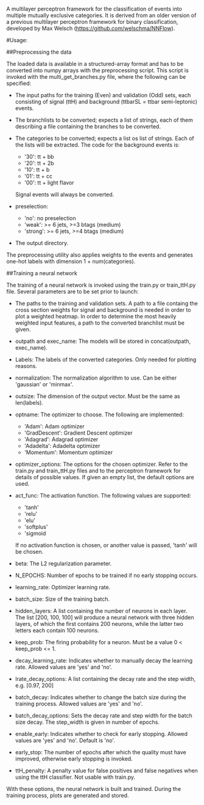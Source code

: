 A multilayer perceptron framework for the classification of events into multiple
mutually exclusive categories. It is derived from an older version of a previous 
multilayer perceptron framework for binary classification, developed by Max Welsch
(https://github.com/welschma/NNFlow).

#Usage: 

##Preprocessing the data

The loaded data is available in a structured-array format and has to be
converted into numpy arrays with the preprocessing script. This script is
invoked with the multi_get_branches.py file, where the following can be
specified:


* The input paths for the training (Even) and validation (Odd) sets, each
    consisting of signal (ttH) and background (ttbarSL = ttbar semi-leptonic) 
    events. 

*   The branchlists to be converted; expects a list of strings, each of them
    describing a file containing the branches to be converted.

*   The categories to be converted; expects a list os list of strings. Each
    of the lists will be extracted. The code for the background events is: 
        
    *   '30':   tt + bb
    *   '20':   tt + 2b
    *   '10':   tt + b
    *   '01':   tt + cc
    *   '00':   tt + light flavor 

    Signal events will always be converted.

*   preselection: 
            
    *   'no':       no preselection
    *   'weak':     >= 6 jets, >=3 btags (medium)
    *   'strong':   >= 6 jets, >=4 btags (medium)

*   The output directory.


The preprocessing utility also applies weights to the events and generates
one-hot labels with dimension 1 + num(categories).




##Training a neural network

The training of a neural network is invoked using the train.py or
train_ttH.py file. Several parameters are to be set prior to launch:

*   The paths to the training and validation sets. A path to a file 
    containg the cross section weights for signal and background is
    needed in order to plot a weighted heatmap. In order to determine the
    most heavily weighted input features, a path to the converted branchlist
    must be given.

*   outpath and exec_name:  The models will be stored in concat(outpath,
    exec_name). 

*   Labels: The labels of the converted categories. Only needed for plotting
    reasons.

*   normalization: The normalization algorithm to use. Can be either
    'gaussian' or 'minmax'.

*   outsize: The dimension of the output vector. Must be the same as
    len(labels).

*   optname: The optimizer to choose. The following are implemented:
        
    *   'Adam':         Adam optimizer
    *   'GradDescent':  Gradient Descent optimizer
    *   'Adagrad':      Adagrad optimizer
    *   'Adadelta':     Adadelta optimizer
    *   'Momentum':     Momentum optimizer

*   optimizer_options: The options for the chosen optimizer. Refer to the 
    train.py and train_ttH.py files and to the perceptron framework for
    details of possible values. If given an empty list, the default options
    are used.

*   act_func: The activation function. The following values are supported: 

    *   'tanh'
    *   'relu'
    *   'elu'
    *   'softplus'
    *   'sigmoid

    If no activation function is chosen, or another value is passed, 'tanh'
    will be chosen.

*   beta: The L2 regularization parameter.

*   N_EPOCHS: Number of epochs to be trained if no early stopping occurs.

*   learning_rate: Optimizer learning rate.

*   batch_size: Size of the training batch.

*   hidden_layers: A list containing the number of neurons in each layer.
    The list [200, 100, 100] will produce a neural network with three hidden
    layers, of which the first contains 200 neurons, while the latter two
    letters each contain 100 neurons.

*   keep_prob: The firing probability for a neuron. Must be a value 0 <
    keep_prob <= 1.

*   decay_learning_rate: Indicates whether to manually decay the learning
    rate. Allowed values are 'yes' and 'no'.

*   lrate_decay_options: A list containing the decay rate and the step
    width, e.g. [0.97, 200]

*   batch_decay: Indicates whether to change the batch size during the
    training process. Allowed values are 'yes' and 'no'.

*   batch_decay_options: Sets the decay rate and step width for the batch
    size decay. The step_width is given in number of epochs.

*   enable_early: Indicates whether to check for early stopping. Allowed values
    are 'yes' and 'no'. Default is 'no'.

*   early_stop: The number of epochs after which the quality must have improved,
    otherwise early stopping is invoked.

*   ttH_penalty: A penalty value for false positives and false negatives
    when using the ttH classifier. Not usable with train.py.


With these options, the neural network is built and trained. During the
training process, plots are generated and stored. 
